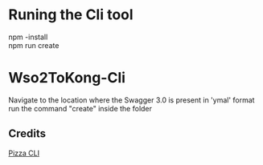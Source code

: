 # Runing the Cli tool
npm -install<br>
npm run create<br>

#  Wso2ToKong-Cli 
Navigate to the location where the Swagger 3.0 is present in 'ymal' format <br>
run the command "create" inside the folder

## Credits

[Pizza CLI](https://github.com/tj/commander.js/blob/master/examples/pizza)
